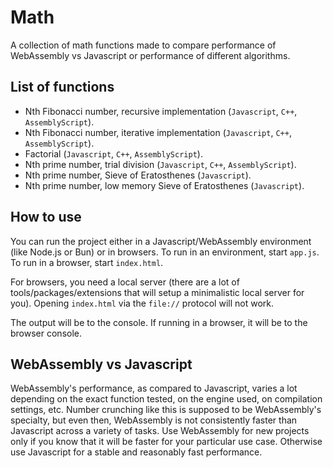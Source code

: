 # Math

A collection of math functions made to compare performance of WebAssembly vs Javascript or performance of different algorithms.

## List of functions

- Nth Fibonacci number, recursive implementation (`Javascript`, `C++`, `AssemblyScript`).
- Nth Fibonacci number, iterative implementation (`Javascript`, `C++`, `AssemblyScript`).
- Factorial (`Javascript`, `C++`, `AssemblyScript`).
- Nth prime number, trial division (`Javascript`, `C++`, `AssemblyScript`).
- Nth prime number, Sieve of Eratosthenes (`Javascript`).
- Nth prime number, low memory Sieve of Eratosthenes (`Javascript`).

## How to use

You can run the project either in a Javascript/WebAssembly environment (like Node.js or Bun) or in browsers. To run in an environment, start `app.js`. To run in a browser, start `index.html`.

For browsers, you need a local server (there are a lot of tools/packages/extensions that will setup a minimalistic local server for you). Opening `index.html` via the `file://` protocol will not work.

The output will be to the console. If running in a browser, it will be to the browser console.

## WebAssembly vs Javascript

WebAssembly's performance, as compared to Javascript, varies a lot depending on the exact function tested, on the engine used, on compilation settings, etc. Number crunching like this is supposed to be WebAssembly's specialty, but even then, WebAssembly is not consistently faster than Javascript across a variety of tasks. Use WebAssembly for new projects only if you know that it will be faster for your particular use case. Otherwise use Javascript for a stable and reasonably fast performance.